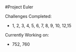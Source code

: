 #Project Euler

Challenges Completed: 
- 1, 2, 3, 4, 5, 6, 7, 8, 9, 10, 12,15

Currently Working on:
- 752, 760
